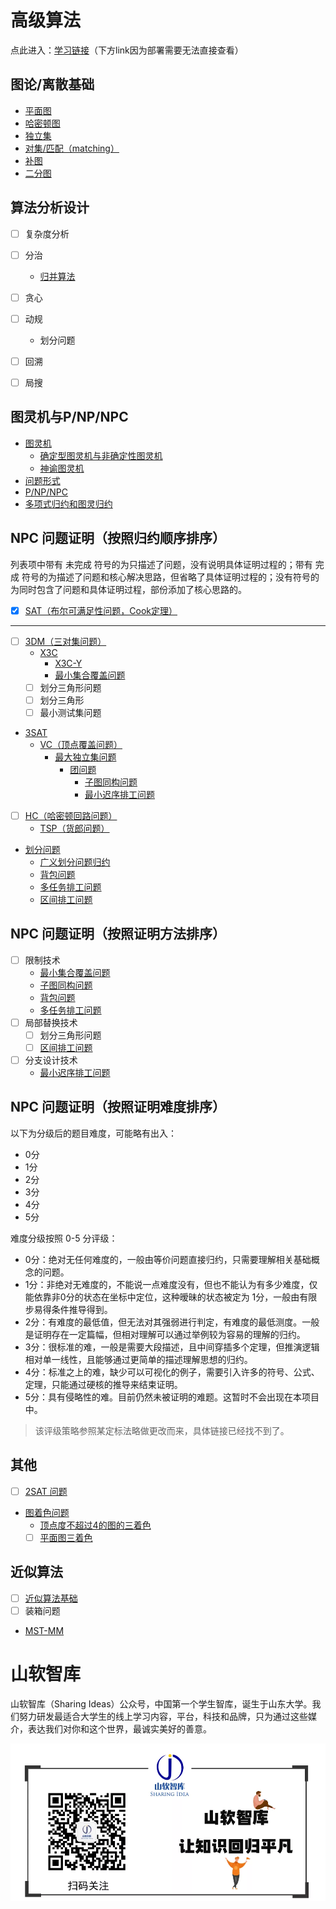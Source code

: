 # 高级算法

点此进入：[学习链接](https://sailist.github.io/AdAlgo/)（下方link因为部署需要无法直接查看）



## 图论/离散基础

 - [平面图](GraphTheory/1.html)
 - [哈密顿图](GraphTheory/2.html)
 - [独立集](GraphTheory/3.html)
 - [对集/匹配（matching）](GraphTheory/4.html)
 - [补图](GraphTheory/5.html)
 - [二分图](GraphTheory/bg.html)


## 算法分析设计
 - [ ] 复杂度分析
 - [ ] 分治
   - [归并算法](algo/1.html)
 - [ ] 贪心
 - [ ] 动规
   - 划分问题
 - [ ] 回溯
 - [ ] 局搜


## 图灵机与P/NP/NPC
 - [图灵机](./turing/1.html)
   - [确定型图灵机与非确定性图灵机](./turing/2.html)
   - [神谕图灵机](./turing/3.html)
 - [问题形式](./turing/prob.html)
 - [P/NP/NPC](./turing/4.html)
 - [多项式归约和图灵归约](turing/5.html)
## NPC 问题证明（按照归约顺序排序）

列表项中带有 未完成 符号的为只描述了问题，没有说明具体证明过程的；带有 完成 符号的为描述了问题和核心解决思路，但省略了具体证明过程的；没有符号的为同时包含了问题和具体证明过程，部份添加了核心思路的。

 - [x] [SAT（布尔可满足性问题，Cook定理）](doc/sat.html)

---

 - [ ] [3DM（三对集问题）](doc/3dm.html)
   - [X3C](doc/x3c.html)
     - [X3C-Y](doc/3.html)
     - [最小集合覆盖问题](doc/mc.html)
   - [ ] 划分三角形问题
   - [ ] 划分三角形
   - [ ] 最小测试集问题
 - [3SAT](doc/3sat.html)
   - [VC（顶点覆盖问题）](doc/vc.html)
     - [最大独立集问题](doc/ivs.html)
       - [团问题](doc/clique.html)
         - [子图同构问题](doc/sgi.html)
         - [最小迟序排工问题](doc/mds.html)
 - [ ] [HC（哈密顿回路问题）](doc/hc.html)
   - [TSP（货郎问题）](doc/tsp.html)
 - [划分问题](doc/par.html)
   - [广义划分问题归约](doc/2.html)
   - [背包问题](doc/knapsack.html)
   - [多任务排工问题](doc/mts.html)
   - [区间排工问题](doc/swi.html)


## NPC 问题证明（按照证明方法排序）
 - [ ] 限制技术
   - [最小集合覆盖问题](doc/mc.html)
   - [子图同构问题](doc/sgi.html)
   - [背包问题](doc/knapsack.html)
   - [多任务排工问题](doc/mts.html)
 - [ ] 局部替换技术
   - [ ] 划分三角形问题
   - [ ] [区间排工问题](doc/swi.html)
 - [ ] 分支设计技术
   - [最小迟序排工问题](doc/mds.html)

## NPC 问题证明（按照证明难度排序）

以下为分级后的题目难度，可能略有出入：
 - 0分
 - 1分
 - 2分
 - 3分
 - 4分
 - 5分

难度分级按照 0-5 分评级：
 - 0分：绝对无任何难度的，一般由等价问题直接归约，只需要理解相关基础概念的问题。
 - 1分：非绝对无难度的，不能说一点难度没有，但也不能认为有多少难度，仅能依靠非0分的状态在坐标中定位，这种暧昧的状态被定为 1分，一般由有限步易得条件推导得到。
 - 2分：有难度的最低值，但无法对其强弱进行判定，有难度的最低测度。一般是证明存在一定篇幅，但相对理解可以通过举例较为容易的理解的归约。
 - 3分：很标准的难，一般是需要大段描述，且中间穿插多个定理，但推演逻辑相对单一线性，且能够通过更简单的描述理解思想的归约。
 - 4分：标准之上的难，缺少可以可视化的例子，需要引入许多的符号、公式、定理，只能通过硬核的推导来结束证明。
 - 5分：具有侵略性的难。目前仍然未被证明的难题。这暂时不会出现在本项目中。

> 该评级策略参照某定标法略做更改而来，具体链接已经找不到了。

## 其他
 - [ ] [2SAT 问题](doc/2sat.html)
 - [图着色问题](doc/gcp.html)
   - [顶点度不超过4的图的三着色](doc/4gcp.html)
   - [ ] [平面图三着色](doc/pgcp.html)

## 近似算法
 - [ ] [近似算法基础]()
 - [ ] 装箱问题 
 - [MST-MM](approx/mstmm.html)


 


# 山软智库

山软智库（Sharing Ideas）公众号，中国第一个学生智库，诞生于山东大学。我们努力研发最适合大学生的线上学习内容，平台，科技和品牌，只为通过这些媒介，表达我们对你和这个世界，最诚实美好的善意。

![](./fig/sharingidea.png)


